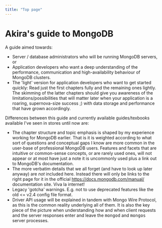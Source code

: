 ```yaml
---
title: "Top page"
---
```


# Akira's guide to MongoDB

A guide aimed towards:

- Server / database administrators who will be running MongoDB servers, or
- Application developers who want a deep understanding of the performance, communication and high-availability behaviour of MongoDB clusters.  
- The 'light' version for application developers who want to get started quickly: Read just the first chapters fully and the remaining ones lightly. The skimming of the latter chapters should give you awareness of the limitations/possibilities that will matter later when your application is a roaring, supernova-size success ;) with data storage and performance that have grown accordingly.

Differences between this guide and currently available guides/texbooks available I've seen in stores until now are:

- The chapter structure and topic emphasis is shaped by my experience working for MongoDB earlier. That is it is weighted according to what sort of questions and conceptual gaps I know are more common in the user-base of professional MongoDB users.
Features and facets that are intuitive or common-sense concepts, or are rarely used ones, will not appear or at most have just a note it is uncommonly used plus a link out to MongoDB's documentation.
- The more verbatim details that we all forget (and have to look up later anyway) are _not_ included here. Instead there will only be links to the right page for it in the official https://docs.mongodb.com/manual/ documentation site. Viva la internet!
- Legacy 'gotcha' warnings. E.g. not to use deprecated features like the old <= v2.4 config file format.
- Driver API usage will be explained in tandem with Mongo Wire Protocol, as this is the common reality underlying all of them. It is also the key piece of the picture when understanding how and when client requests and the server responses enter and leave the <tt>mongod</tt> and <tt>mongos</tt> server processes.
